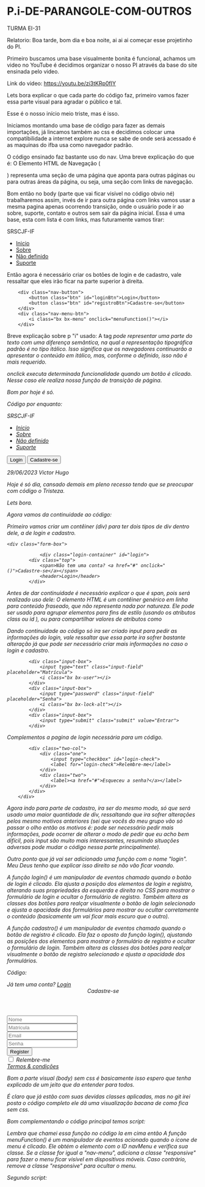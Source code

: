 # P.i-DE-PARANGOLE-COM-OUTROS
TURMA EI-31

Relatorio: 
Boa tarde, bom dia e boa noite, ai ai ai começar esse projetinho do PI.

Primeiro buscamos uma base visualmente bonita é funcional, achamos um video no YouTube é decidimos organizar o nosso PI através da base do site ensinada pelo video.

Link do video: https://youtu.be/zi3tKRp0fIY

Lets bora explicar o que cada parte do código faz, primeiro vamos fazer essa parte visual para agradar o público e tal.

<!DOCTYPE html>
<html lang="pt-BR">
<head>
    <meta charset="UTF-8">
    <meta http-equiv="X-UA-Compatible" contente="IE=edge">
    <meta name="viewport" content="width=device-width, initial-scale=1.0">
    <link rel="stylesheet" href="style.css">
    <title>SRSCJF-IF</title>
</head>
<body>
    
</body>
</html>

Esse é o nosso início meio triste, mas é isso.

Iniciamos montando uma base de código para fazer as demais importações, já lincamos também ao css e decidimos colocar uma compatibilidade a internet explore nunca se sabe de onde será acessado é as maquinas do ifba usa como navegador padrão.

O código ensinado faz bastante uso do nav. Uma breve explicação do que é: O Elemento HTML de Navegação ( <nav> ) representa uma seção de uma página que aponta para outras páginas ou para outras áreas da página, ou seja, uma seção com links de navegação.

Bom então no body (parte que vai ficar visível no código obvio né) trabalharemos assim, invés de ir para outra página com links vamos usar a mesma pagina apenas ocorrendo transição, onde o usuário pode ir ao sobre, suporte, contato e outros sem sair da página inicial. Essa é uma base, esta com lista é com links, mas futuramente vamos tirar: 

<body>
    <nav class="nav">
        <div class="nav-logo">
            <p>SRSCJF-IF</p>
        </div>
        <div class="nav-menu">
            <ul>
                <li><a href="#" class="link">Inicio</a></li>
                <li><a href="#" class="link">Sobre</a></li>
                <li><a href="#" class="link">Não definido</a></li>
                <li><a href="#" class="link">Suporte</a></li>
            </ul>
        </div>
    </nav> 

Então agora é necessário criar os botões de login e de cadastro, vale ressaltar que eles irão ficar na parte superior à direita. 

        <div class="nav-button">
            <button class="btn" id="loginBtn">Login</button>
            <button class="btn" id="registroBtn">Cadastre-se</button>
        </div>
        <div class="nav-menu-btn">
            <i class="bx bx-menu" onclick="menuFunction()"></i>
        </div>

Breve explicação sobre p "i" usado: A tag <i> pode representar uma parte do texto com uma diferença semântica, na qual a representação tipográfica padrão é no tipo itálico. Isso significa que os navegadores continuarão a apresentar o conteúdo em itálico, mas, conforme o definido, isso não é mais requerido.

onclick executa determinada funcionalidade quando um botão é clicado. Nesse caso ele realiza nossa função de transição de página.

Bom por hoje é só.

Código por enquanto:

<!DOCTYPE html>
<html lang="pt-BR">
<head>
    <meta charset="UTF-8">
    <meta http-equiv="X-UA-Compatible" contente="IE=edge">
    <meta name="viewport" content="width=device-width, initial-scale=1.0">
    <link rel="stylesheet" href="style.css">
    <title>SRSCJF-IF</title>
</head>
<body>
    <nav class="nav">
        <div class="nav-logo">
            <p>SRSCJF-IF</p>
        </div>
        <div class="nav-menu">
            <ul>
                <li><a href="#" class="link active">Inicio</a></li>
                <li><a href="#" class="link">Sobre</a></li>
                <li><a href="#" class="link">Não definido</a></li>
                <li><a href="#" class="link">Suporte</a></li>
            </ul>
        </div>
        <div class="nav-button">
            <button class="btn" id="loginBtn">Login</button>
            <button class="btn" id="registroBtn">Cadastre-se</button>
        </div>
        <div class="nav-menu-btn">
            <i class="bx bx-menu" onclick="menuFunction()"></i>
        </div>
    </nav>
</body>
</html>

29/06/2023
Victor Hugo 


Hoje é só dia, cansado demais em pleno recesso tendo que se preocupar com código o Tristeza.

Lets bora.

Agora vamos da continuidade ao código:

Primeiro vamos criar um contêiner (div) para ter dois tipos de div dentro dele, a de login e cadastro.

    <div class="form-box">

                <div class="login-container" id="login">
            <div class="top">
                <span>Não tem uma conta? <a href="#" onclick="()">Cadastre-se</a></span>
                <header>Login</header>
            </div> 

Antes de dar continuidade é necessário explicar o que é span, pois será realizado uso dele: O elemento HTML <span> é um contêiner genérico em linha para conteúdo fraseado, que não representa nada por natureza. Ele pode ser usado para agrupar elementos para fins de estilo (usando os atributos class ou id ), ou para compartilhar valores de atributos como

Dando continuidade ao código só ira ser criado input para pedir as informações do login, vale ressaltar que essa parte ira sofrer bastante alteração já que pode ser necessário criar mais informações no caso o login e cadastro.

            <div class="input-box">
                <input type="text" class="input-field" placeholder="Matrícula">
                <i class="bx bx-user"></i>
            </div>
            <div class="input-box">
                <input type="password" class="input-field" placeholder="Senha">
                <i class="bx bx-lock-alt"></i>
            </div>
            <div class="input-box">
                <input type="submit" class="submit" value="Entrar">
            </div>

Complementos a pagina de login necessária para um código.


            <div class="two-col">
                <div class="one">
                    <input type="checkbox" id="login-check">
                    <label for="login-check">Relembre-me</label>
                </div>
                <div class="two">
                    <label><a href="#">Esqueceu a senha?</a></label>
                </div>
            </div>
        </div>

Agora indo para parte de cadastro, ira ser do mesmo modo, só que será usado uma maior quantidade de div, ressaltando que ira sofrer alterações pelos mesmo motivos anteriores (sei que vocês do meu grupo vão só passar o olho então os motivos é: pode ser necessário pedir mais informações, pode ocorrer de alterar o modo de pedir que eu acho bem difícil, pois input são muito mais interessantes, resumindo situações adversas pode mudar o código nessa parte principalmente). 

Outro ponto que já vai ser adicionado uma função com o nome "login". Meu Deus tenho que explicar isso direito se não vão ficar voando. 

A função login() é um manipulador de eventos chamado quando o botão de login é clicado. Ela ajusta a posição dos elementos de login e registro, alterando suas propriedades da esquerda e direita no CSS para mostrar o formulário de login e ocultar o formulário de registro. Também altera as classes dos botões para realçar visualmente o botão de login selecionado e ajusta a opacidade dos formulários para mostrar ou ocultar corretamente o conteúdo (basicamente um vai ficar mais escuro que o outro).

A função cadastro() é um manipulador de eventos chamado quando o botão de registro é clicado. Ela faz o oposto da função login(), ajustando as posições dos elementos para mostrar o formulário de registro e ocultar o formulário de login. Também altera as classes dos botões para realçar visualmente o botão de registro selecionado e ajusta a opacidade dos formulários.


Código: 
        <div class="register-container" id="register">
            <div class="top">
                <span>Já tem uma conta? <a href="#" onclick="login()">Login</a></span>
                <header>Cadastre-se</header>
            </div>
            <div class="two-forms">
                <div class="input-box">
                    <input type="text" class="input-field" placeholder="Nome">
                    <i class="bx bx-user"></i>
                </div>
                <div class="input-box">
                    <input type="text" class="input-field" placeholder="Matrícula">
                    <i class="bx bx-user"></i>
                </div>
            </div>
            <div class="input-box">
                <input type="text" class="input-field" placeholder="Email">
                <i class="bx bx-envelope"></i>
            </div>
            <div class="input-box">
                <input type="password" class="input-field" placeholder="Senha">
                <i class="bx bx-lock-alt"></i>
            </div>
            <div class="input-box">
                <input type="submit" class="submit" value="Register">
            </div>
            <div class="two-col">
                <div class="one">
                    <input type="checkbox" id="register-check">
                    <label for="register-check"> Relembre-me</label>
                </div>
                <div class="two">
                    <label><a href="#">Termos & condições</a></label>
                </div>
            </div>
        </div>
    </div>
</div>

Bom a parte visual (body) sem css é basicamente isso espero que tenha explicado de um jeito que da entender para todos.

É claro que já estão com suas devidas classes aplicadas, mas no git irei posta o código completo ele dá uma visualização bacana de como fica sem css.

Bom complementando o código principal temos script: <script> O elemento HTML <script> é usado para incluir ou referenciar um script executável. Usado para fazer a ligação entre o JavaScript e o HTML. Sempre que for preciso usar JavaScript no HTML, deve-se colocar a tag <script> no lugar correto.

Primeiro script:

<script>
   
   function menuFunction() {
    var i = document.getElementById("navMenu");
    if(i.className === "nav-menu") {
        i.className += " responsive";
    } else {
        i.className = "nav-menu";
    }
   }
 
</script>

Lembra que chamei essa função no código la em cima então A função menuFunction() é um manipulador de eventos acionado quando o ícone de menu é clicado. Ele obtém o elemento com o ID navMenu e verifica sua classe. Se a classe for igual a "nav-menu", adiciona a classe "responsive" para fazer o menu ficar visível em dispositivos móveis. Caso contrário, remove a classe "responsive" para ocultar o menu.

Segundo script:

<script>
    var a = document.getElementById("loginBtn");
    var b = document.getElementById("registerBtn");
    var x = document.getElementById("login");
    var y = document.getElementById("register");
    function login() {
        x.style.left = "4px";
        y.style.right = "-520px";
        a.className += " white-btn";
        b.className = "btn";
        x.style.opacity = 1;
        y.style.opacity = 0;
    }
    function register() {
        x.style.left = "-510px";
        y.style.right = "5px";
        a.className = "btn";
        b.className += " white-btn";
        x.style.opacity = 0;
        y.style.opacity = 1;
    }

</body>
</html>
    
A variável 'a' é atribuída ao elemento do botão de login com o ID loginBtn.


    
A variável 'b' é atribuída ao elemento do botão de registro com o ID registerBtn.


    
A variável 'x' é atribuída ao elemento do formulário de login com o ID login.


    
A variável 'y' é atribuída ao elemento do formulário de registro com o ID register.

E aí que entre a função já explicada que é login e cadastro, vou da ctrl c + ctrl v:





A função login() é um manipulador de eventos chamado quando o botão de login é clicado. Ela ajusta a posição dos elementos de login e registro, alterando suas propriedades da esquerda e direita no CSS para mostrar o formulário de login e ocultar o formulário de registro. Também altera as classes dos botões para realçar visualmente o botão de login selecionado e ajusta a opacidade dos formulários para mostrar ou ocultar corretamente o conteúdo (basicamente um vai ficar mais escuro que o outro).

A função cadastro() é um manipulador de eventos chamado quando o botão de registro é clicado. Ela faz o oposto da função login(), ajustando as posições dos elementos para mostrar o formulário de registro e ocultar o formulário de login. Também altera as classes dos botões para realçar visualmente o botão de registro selecionado e ajusta a opacidade dos formulários.

Essas funções permitem alternar entre os formulários de login e cadastro quando os botões são clicados.

Então isso e tudo por hoje agora basta explicar o CSS.

Ah só para terminar mesmo.




01/07/2023
Victor hugo
